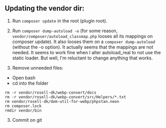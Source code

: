 ## Updating the vendor dir:

1. Run `composer update` in the root (plugin root).
2. Run `composer dump-autoload -o`
(for some reason, `vendor/composer/autoload_classmap.php` looses all its mappings on composer update). It also looses them on a `composer dump-autoload` (without the -o option).
It actually seems that the mappings are not needed. It seems to work fine when I alter autoload_real to not use the static loader. But well, I'm reluctant to change anything that works.

3. Remove unneeded files:

- Open bash
- cd into the folder

```
rm -r vendor/rosell-dk/webp-convert/docs
rm -r vendor/rosell-dk/webp-convert/src/Helpers/*.txt
rm vendor/rosell-dk/dom-util-for-webp/phpstan.neon
rm composer.lock
rmdir vendor/bin
```

3. Commit on git

